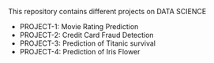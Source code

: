 This repository contains different projects on DATA SCIENCE 
* PROJECT-1: Movie Rating Prediction
* PROJECT-2: Credit Card Fraud Detection
* PROJECT-3: Prediction of Titanic survival
* PROJECT-4: Prediction of Iris Flower
